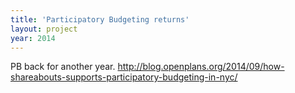 ```yaml
---
title: 'Participatory Budgeting returns'
layout: project
year: 2014
---
```


PB back for another year. http://blog.openplans.org/2014/09/how-shareabouts-supports-participatory-budgeting-in-nyc/